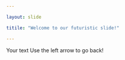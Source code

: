 ```yaml
---

layout: slide

titile: "Welcome to our futuristic slide!"

---
```


Your text
Use the left arrow to go back!
